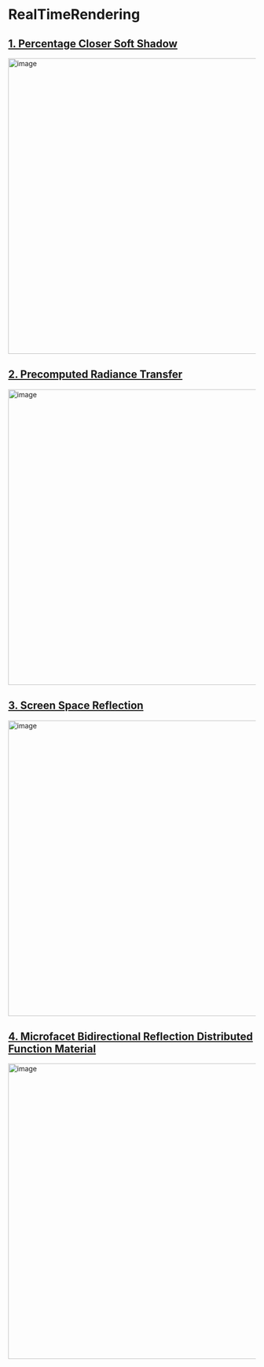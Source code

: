 # RealTimeRendering
## [1. Percentage Closer Soft Shadow](https://github.com/noviorlu/GAMES202/wiki/HW1-Percentage-Closer-Soft-Shadow)

<img width="600" alt="image" src="https://github.com/noviorlu/GAMES202/assets/77127281/ed9e3b90-5582-46eb-9603-80d0a908f861">

## [2. Precomputed Radiance Transfer](https://github.com/noviorlu/GAMES202/wiki/HW2-Precomputed-Radiance-Transfer)

<img width="600" alt="image" src="https://github.com/noviorlu/GAMES202/assets/77127281/c05b9f02-387b-4a0e-9f97-4f6a886c16a7">

## [3. Screen Space Reflection](https://github.com/noviorlu/GAMES202/wiki/HW3-Screen-Space-Reflection)

<img width="600" alt="image" src="https://user-images.githubusercontent.com/77127281/208264664-97ac5eb3-842c-4d21-84d7-697854cfe98d.png">

## [4. Microfacet Bidirectional Reflection Distributed Function Material](https://github.com/noviorlu/GAMES202/wiki/HW4-Microfacet-BRDF)

<img width="600" alt="image" src="https://user-images.githubusercontent.com/77127281/212588284-84cb01b0-752e-46cc-8c7e-551e33cf2b04.png">
